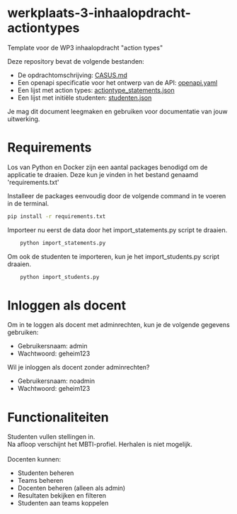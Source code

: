 # werkplaats-3-inhaalopdracht-actiontypes
Template voor de WP3 inhaalopdracht "action types"

Deze repository bevat de volgende bestanden:
- De opdrachtomschrijving: [CASUS.md](CASUS)
- Een openapi specificatie voor het ontwerp van de API: [openapi.yaml](openapi.yaml)
- Een lijst met action types: [actiontype_statements.json](actiontype_statements.json)
- Een lijst met initiële studenten: [studenten.json](studenten.json)

Je mag dit document leegmaken en gebruiken voor documentatie van jouw uitwerking. 



# Requirements

Los van Python en Docker zijn een aantal packages benodigd om de applicatie te draaien. Deze kun je vinden in het bestand genaamd 'requirements.txt'

Installeer de packages eenvoudig door de volgende command in te voeren in de terminal.
   ```bash
   pip install -r requirements.txt
   ```

Importeer nu eerst de data door het import_statements.py script te draaien.

```bash
    python import_statements.py
```

Om ook de studenten te importeren, kun je het import_students.py script draaien.
```bash
    python import_students.py
```

# Inloggen als docent

Om in te loggen als docent met adminrechten, kun je de volgende gegevens gebruiken:<br>
<ul>
<li>Gebruikersnaam: admin</li>
<li>Wachtwoord: geheim123</li>
</ul>
Wil je inloggen als docent zonder adminrechten?
<ul>
<li>Gebruikersnaam: noadmin</li>
<li>Wachtwoord: geheim123</li>
</ul>

# Functionaliteiten
Studenten vullen stellingen in.<br>
Na afloop verschijnt het MBTI-profiel. Herhalen is niet mogelijk.<br><br>
Docenten kunnen:
<ul>
<li>Studenten beheren</li>
<li>Teams beheren</li>
<li>Docenten beheren (alleen als admin)</li>
<li>Resultaten bekijken en filteren</li>
<li>Studenten aan teams koppelen</li>
</ul>
